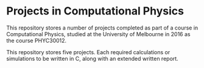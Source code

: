 # Projects in Computational Physics
This repository stores a number of projects completed as part of a course in
Computational Physics, studied at the University of Melbourne in 2016 as the
course PHYC30012.

This repository stores five projects. Each required calculations or simulations
to be written in C, along with an extended written report.
